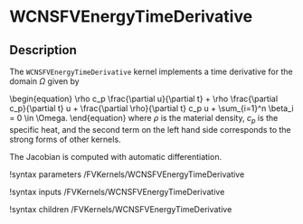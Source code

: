 # WCNSFVEnergyTimeDerivative

## Description

The `WCNSFVEnergyTimeDerivative` kernel implements a time derivative for the domain $\Omega$ given by

\begin{equation}
\rho c_p \frac{\partial u}{\partial t} +
\rho \frac{\partial c_p}{\partial t} u +
\frac{\partial \rho}{\partial t} c_p u +
\sum_{i=1}^n \beta_i = 0 \in \Omega.
\end{equation}
where $\rho$ is the material density, $c_p$ is the specific heat, and the second term on the left hand side corresponds to the strong forms of
other kernels.

The Jacobian is computed with automatic differentiation.

!syntax parameters /FVKernels/WCNSFVEnergyTimeDerivative

!syntax inputs /FVKernels/WCNSFVEnergyTimeDerivative

!syntax children /FVKernels/WCNSFVEnergyTimeDerivative
